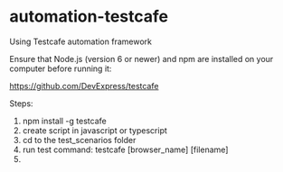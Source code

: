 # automation-testcafe
Using Testcafe automation framework

Ensure that Node.js (version 6 or newer) and npm are installed on your computer before running it:

https://github.com/DevExpress/testcafe

Steps:
1) npm install -g testcafe
2) create script in javascript or typescript
3) cd to the test_scenarios folder
4) run test command: testcafe [browser_name] [filename]
5) 
